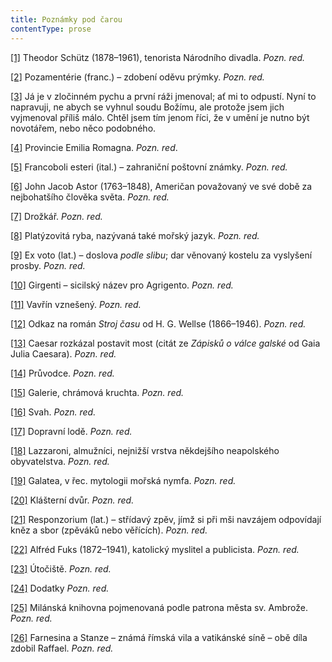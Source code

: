 ```yaml
---
title: Poznámky pod čarou
contentType: prose
---
```


<section>

[\[1\]](./resources/undefined) Theodor Schütz (1878–1961), tenorista Národního divadla. _Pozn. red._

[\[2\]](./resources/undefined) Pozamentérie (franc.) – zdobení oděvu prýmky. _Pozn. red._

[\[3\]](./resources/undefined) Já je v zločinném pychu a první ráži jmenoval; ať mi to odpustí. Nyní to napravuji, ne abych se vyhnul soudu Božímu, ale protože jsem jich vyjmenoval příliš málo. Chtěl jsem tím jenom říci, že v umění je nutno být novotářem, nebo něco podobného.

[\[4\]](./resources/undefined) Provincie Emilia Romagna. _Pozn. red_.

[\[5\]](./resources/undefined) Francoboli esteri (ital.) – zahraniční poštovní známky. _Pozn. red._

[\[6\]](./resources/undefined) John Jacob Astor (1763–1848), Američan považovaný ve své době za nejbohatšího člověka světa. _Pozn. red._

[\[7\]](./resources/undefined) Drožkář. _Pozn. red._

[\[8\]](./resources/undefined) Platýzovitá ryba, nazývaná také mořský jazyk. _Pozn. red._

[\[9\]](./resources/undefined) Ex voto (lat.) – doslova _podle slibu_; dar věnovaný kostelu za vyslyšení prosby. _Pozn. red._

[\[10\]](./resources/undefined) Girgenti – sicilský název pro Agrigento. _Pozn. red._

[\[11\]](./resources/undefined) Vavřín vznešený. _Pozn. red._

[\[12\]](./resources/undefined) Odkaz na román _Stroj času_ od H. G. Wellse (1866–1946). _Pozn. red._

[\[13\]](./resources/undefined) Caesar rozkázal postavit most (citát ze _Zápisků o válce galské_ od Gaia Julia Caesara). _Pozn. red._

[\[14\]](./resources/undefined) Průvodce. _Pozn. red._

[\[15\]](./resources/undefined) Galerie, chrámová kruchta. _Pozn. red._

[\[16\]](./resources/undefined) Svah. _Pozn. red._

[\[17\]](./resources/undefined) Dopravní lodě. _Pozn. red._

[\[18\]](./resources/undefined) Lazzaroni, almužníci, nejnižší vrstva někdejšího neapolského obyvatelstva. _Pozn. red._

[\[19\]](./resources/undefined) Galatea, v řec. mytologii mořská nymfa. _Pozn. red._

[\[20\]](./resources/undefined) Klášterní dvůr. _Pozn. red._

[\[21\]](./resources/undefined) Responzorium (lat.) – střídavý zpěv, jímž si při mši navzájem odpovídají kněz a sbor (zpěváků nebo věřících). _Pozn. red._

[\[22\]](./resources/undefined) Alfréd Fuks (1872–1941), katolický myslitel a publicista. _Pozn. red._

[\[23\]](./resources/undefined) Útočiště. _Pozn. red._

[\[24\]](./resources/undefined) Dodatky _Pozn. red._

[\[25\]](./resources/undefined) Milánská knihovna pojmenovaná podle patrona města sv. Ambrože. _Pozn. red._

[\[26\]](./resources/undefined) Farnesina a Stanze – známá římská vila a vatikánské síně – obě díla zdobil Raffael. _Pozn. red._

</section>
